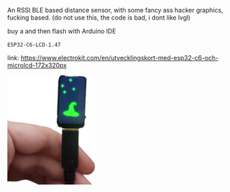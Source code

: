 
An RSSI BLE based distance sensor, with some fancy ass hacker graphics, fucking based. 
(do not use this, the code is bad, i dont like lvgl)


buy a and then flash with Arduino IDE 
```
ESP32-C6-LCD-1.47
```
link: https://www.electrokit.com/en/utvecklingskort-med-esp32-c6-och-microlcd-172x320px

<img src="Notes_250205_140506_832.png" width="200">